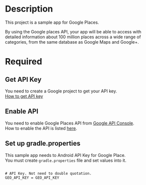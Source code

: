 # Description

This project is a sample app for Google Places.

By using the Google places API, your app will be able to access with detailed information about 100 million places across a wide range of categories, from the same database as Google Maps and Google+.

# Required

## Get API Key

You need to create a Google project to get your API key.  
[How to get API key](https://developers.google.com/places/android-api/signup)

## Enable API

You need to enable Google Places API from [Google API Console](https://console.developers.google.com/apis?project=profile-notification-95441&hl=JA).  
How to enable the API is listed [here](https://developers.google.com/awareness/android-api/get-a-key#activate_additional_apis).

## Set up gradle.properties

This sample app needs to Android API Key for Google Place.  
You must create ```gradle.properties``` file and set values into it.

```google-places/gradle.properties

# API Key. Not need to double quotation.
GEO_API_KEY = GEO_API_KEY

```
